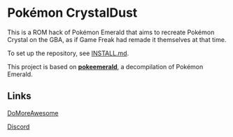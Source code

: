# Pokémon CrystalDust

This is a ROM hack of Pokémon Emerald that aims to recreate Pokémon Crystal on the GBA, as if Game Freak had remade it themselves at that time.

To set up the repository, see [INSTALL.md](INSTALL.md).

This project is based on [**pokeemerald**](https://github.com/pret/pokeemerald), a decompilation of Pokémon Emerald.


## Links

[DoMoreAwesome](https://domoreaweso.me)

[Discord](https://discord.gg/gC6mEQB)
